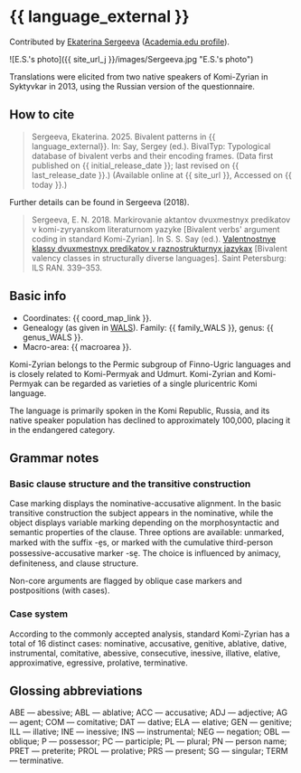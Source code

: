 # {{ language_external }}
Contributed by [Ekaterina Sergeeva](https://www.linkedin.com/in/ekaterina-sergeeva-8a45a531/) ([Academia.edu profile](https://iling-spb.academia.edu/EkaterinaSergeeva)).

![E.S.'s photo]({{ site_url_j }}/images/Sergeeva.jpg "E.S.'s photo")

Translations were elicited from two native speakers of Komi-Zyrian in Syktyvkar in 2013, using the Russian version of the questionnaire. 

## How to cite
> Sergeeva, Ekaterina. 2025. Bivalent patterns in {{ language_external}}. 
> In: Say, Sergey (ed.). BivalTyp: Typological database of bivalent verbs and their encoding frames. 
> (Data first published on {{ initial_release_date }}; 
> last revised on {{ last_release_date }}.) (Available online at {{ site_url }}, 
> Accessed on {{ today }}.)

Further details can be found in Sergeeva (2018).

> Sergeeva, E. N. 2018. Markirovanie aktantov dvuxmestnyx predikatov v komi-zyryanskom literaturnom yazyke [Bivalent verbs' argument coding in standard Komi-Zyrian]. In S. S. Say (ed.). [Valentnostnye klassy dvuxmestnyx predikatov v raznostrukturnyx jazykax](https://bivaltyp.info/docs/Say_ed_20018_Valentnostnye.pdf) [Bivalent valency classes in structurally diverse languages]. Saint Petersburg: ILS RAN. 
339–353.

## Basic info
- Coordinates: {{ coord_map_link }}.
- Genealogy (as given in [WALS](https://wals.info/)). Family: {{ family_WALS }}, genus: {{ genus_WALS }}.
- Macro-area: {{ macroarea }}.

Komi-Zyrian belongs to the Permic subgroup of Finno-Ugric languages and is closely related to Komi-Permyak and Udmurt. Komi-Zyrian and Komi-Permyak can be regarded as varieties of a single pluricentric Komi language.

The language is primarily spoken in the Komi Republic, Russia, and its native speaker population has declined to approximately 100,000, placing it in the endangered category. 

## Grammar notes

### Basic clause structure and the transitive construction

Case marking displays the nominative-accusative alignment. In the basic transitive construction the subject appears in the nominative, while the object displays variable marking depending on the morphosyntactic and semantic properties of the clause. Three options are available: unmarked, marked with the suffix -e̮s, or marked with the cumulative third-person possessive-accusative marker -se̮. The choice is influenced by animacy, definiteness, and clause structure.

Non-core arguments are flagged by oblique case markers and postpositions (with cases). 

### Case system

According to the commonly accepted analysis, standard Komi-Zyrian has a total of 16 distinct cases: nominative, accusative, genitive, ablative, dative, instrumental, comitative, abessive, consecutive, inessive, illative, elative, approximative, egressive, prolative, terminative. 

## Glossing abbreviations
ABE — abessive; ABL — ablative; ACC — accusative; ADJ — adjective; AG — agent; COM — comitative; DAT — dative; ELA — elative; GEN — genitive; ILL — illative; INE — inessive; INS — instrumental; NEG — negation; OBL — oblique; P — possessor; PC — participle; PL — plural; PN — person name; PRET — preterite; PROL — prolative; PRS — present; SG — singular; TERM — terminative.

